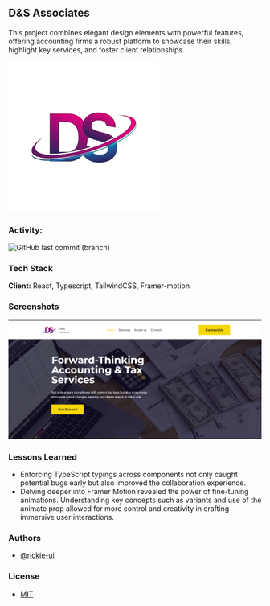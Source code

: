 ## D&S Associates
This project combines elegant design elements with powerful features, offering accounting firms a robust platform to showcase their skills, highlight key services, and foster client relationships.


![Logo](https://github.com/rickie-ui/ds-associates/blob/main/src/assets/ds-logo.png?raw=true)

### Activity:

![GitHub last commit (branch)](https://img.shields.io/github/last-commit/rickie-ui/ds-associates/main)

### Tech Stack

**Client:** React, Typescript, TailwindCSS, Framer-motion

### Screenshots

![App Screenshot](https://github.com/rickie-ui/ds-associates/blob/main/src/assets/final.png?raw=true)

### Lessons Learned

- Enforcing TypeScript typings across components not only caught potential bugs early but also improved the collaboration experience.
- Delving deeper into Framer Motion revealed the power of fine-tuning animations. Understanding key concepts such as variants and use of the animate prop allowed for more control and creativity in crafting immersive user interactions.

### Authors

- [@rickie-ui](https://www.github.com/rickie-ui)

### License

- [MIT](https://choosealicense.com/licenses/mit/)
